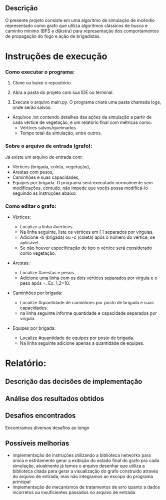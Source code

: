 ## Descrição

O presente projeto consiste em uma algoritmo de simulação de incêndio representado como grafo que utiliza algoritmos clássicos de busca e caminho mínimo (BFS e dijkstra) para representação dos comportamentos de propagação do fogo e ação de brigadistas.

# Instruções de execução

### Como executar o programa:

1. Clone ou baixe o repositório.

2. Abra a pasta do projeto com sua IDE ou terminal.

3. Execute o arquivo main.py.
O programa criará uma pasta chamada logs, onde serão salvos:
- Arquivos .txt contendo detalhes das ações da simulação a partir de cada vértice de vegetação, e um relatório final com métricas como:
    - Vértices salvos/queimados
    - Tempo total da simulação, entre outros.

### Sobre o arquivo de entrada (grafo):
Já existe um arquivo de entrada com:
- Vértices (brigada, coleta, vegetação),
- Arestas com pesos,
- Caminhões e suas capacidades,
- Equipes por brigada.
O programa será executado normalmente sem modificações, contudo, não impede que vocês possa modificá-lo seguindo as instruções abaixo:

### Como editar o grafo:
- Vértices:
    - Localize a linha #vertices.
    - Na linha seguinte, liste os vértices em [ ] separados por vírgulas.
    - Adicione -b (brigada) ou -c (coleta) após o número do vértice, se aplicável.
    - Se não houver especificação de tipo o vértice será considerado como vegetação.

- Arestas:
    - Localize #arestas e pesos.
    - Adicione uma linha com os dois vértices separados por vírgula e o peso após =.
    Ex: 1,2=10.

- Caminhões por brigada:
    - Localize #quantidade de caminhoes por posto de brigada e suas capacidades.
    - na linha seguinte informe quantidade e capacidade separados por vírgula.

- Equipes por brigada:
    - Localize #quantidade de equipes por posto de brigada.
    - Na linha seguinte adicione apenas a quantidade de equipes.

# Relatório:

## Descrição das decisões de implementação

## Análise dos resultados obtidos

## Desafios encontrados

Encontramos diversos desafios ao longo

## Possíveis melhorias

- implementação de instruções utilizando a biblioteca networkx para única e estritamente gerar a exibição do estado final do grafo pra cada simulação, atualmente já temos o arquivo desenhar que utiliza a biblioteca citada para gerar a visualização do grafo construído através do arquivo de entrada, mas não integramos ao escopo do programa principal
- implementação de mecanismos de tratamentos de erro quanto a dados incorretos ou insuficientes passados no arquivo de entrada